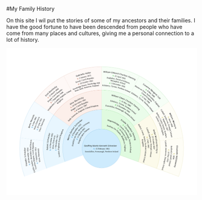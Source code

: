 #My Family History

On this site I wil put the stories of some of my ancestors and their families. I have the good fortune to have been descended from people who have come from many places and cultures, giving me a personal connection to a lot of history.

![Fan chart](assets/FanChart.svg)